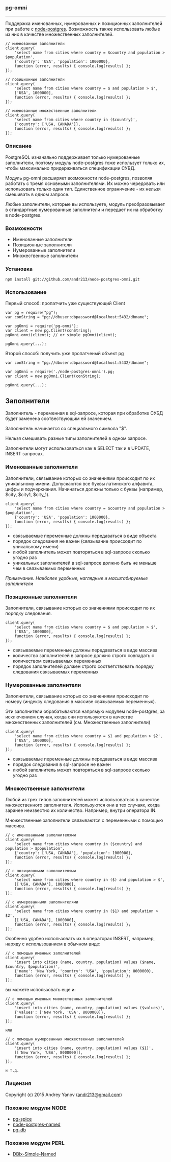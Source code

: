 ### pg-omni
---

Поддержка именованных, нумерованных и позиционных заполнителей при работе с [node-postgres](https://github.com/brianc/node-postgres). Возможность также использовать любые из них в качестве множественных заполнителей.

    // именованные заполнители
    client.query(
        'select name from cities where country = $country and population > $population',
        {'country': 'USA', 'population': 1000000},
        function (error, results) { console.log(results) };
    });
    
    // позиционные заполнители
    client.query(
        'select name from cities where country = $ and population > $',
        ['USA', 1000000],
        function (error, results) { console.log(results) };
    });
    
    // именованные множественные заполнители
    client.query(
        'select name from cities where country in ($country)',
        {'country': ['USA, CANADA']},
        function (error, results) { console.log(results) };
    });
    
### Описание

PostgreSQL изначально поддерживает только нумерованные заполнители, поэтому модуль node-postgres тоже использует только их, чтобы максимально придерживаться спецификации СУБД.

Модуль pg-omni расширяет возможности node-postgres, позволяя работать с тремя основными заполнителями. Их можно чередовать или использовать только один тип. Единственное ограничение - их нельзя смешивать в одном запросе.

Любые заполнители, которые вы используете, модуль преобразовывает в стандартные нумерованные заполнители и передает их на обработку в node-postgres.

### Возможности

* Именованные заполнители
* Позиционные заполнители
* Нумерованные заполнители
* Множественные заполнители

### Установка

    npm install git://github.com/andr213/node-postgres-omni.git

### Использование

Первый способ: пропатчить уже существующий Client

    var pg = require("pg");
    var conString = "pg://dbuser:dbpassword@localhost:5432/dbname";
    
    var pgOmni = require('pg-omni');
    var client = new pg.Client(conString);
    pgOmni.omni(client); // or simple pgOmni(client);
    
    pgOmni.query(...);

Второй способ: получить уже пропатченый объект pg

    var conString = "pg://dbuser:dbpassword@localhost:5432/dbname";

    var pgOmni = require('./node-postgres-omni').pg;
    var client = new pgOmni.Client(conString);
    
    pgOmni.query(...);

## Заполнители
Заполнитель - переменная в sql-запросе, которая при обработке СУБД будет заменена соотвествующим ей значением.

Заполнитель начинается со специального символа "$".

Нельзя смешивать разные типы заполнителей в одном запросе.

Заполнители могут использоваться как в SELECT так и в UPDATE, INSERT запросах.

### Именованные заполнители

Заполнители, связывание которых со значениями происходит по их уникальному имени. Допускаются все буквы латинского алфавита, цифры и подчеркиания. Начинаться должны только с буквы (например, $city, $city1, $city_1).

    
    client.query(
        'select name from cities where country = $country and population > $population',
        {'country': 'USA', 'population': 1000000},
        function (error, results) { console.log(results) };
    });
    
    
* связываемые переменные должны передаваться в виде объекта
* порядок следования не важен (связывание происходит по уникальному имени)
* любой заполнитель может повторяться в sql-запросе сколько угодно раз
* уникальных заполнителей в sql-запросе должно быть не меньше чем в связываемых переменных
    
*Примечание. Наиболее удобные, наглядные и масштабируемые заполнители*

### Позиционные заполнители

Заполнители, связывание которых со значениями происходит по их порядку следования.

    client.query(
        'select name from cities where country = $ and population > $',
        ['USA', 1000000],
        function (error, results) { console.log(results) };
    });
    
* связываемые переменные должны передаваться в виде массива
* количество заполнителей в запросе должно строго совпадать с количеством связываемых переменных
* порядок заполнителей должен строго соответствовать порядку следования связываемых переменных

### Нумерованные заполнители

Заполнители, связывание которых со значениями происходит по номеру (индексу следования в массиве связываемых переменных). 

Эти заполнители обрабатываются напрямую модулем node-postgres, за исключением случая, когда они используются в качестве множественных заполнителей (см. Множественные заполнители)

    client.query(
        'select name from cities where country = $1 and population > $2',
        ['USA', 1000000],
        function (error, results) { console.log(results) };
    });
    
* связываемые переменные должны передаваться в виде массива
* порядок следования в sql-запросе не важен
* любой заполнитель может повторяться в sql-запросе сколько угодно раз

### Множественные заполнители
Любой из трех типов заполнителей может использоваться в качестве множественного заполнителя. Используются они в тех случаях, когда заранее неизвестно их количество. Например, внутри оператора IN. 

Множественные заполнители связываются с переменными с помощью массива.

    // с именованными заполнителями
    client.query(
        'select name from cities where country in ($country) and population > $population',
        {'country': ['USA, CANADA'], 'population': 1000000},
        function (error, results) { console.log(results) };
    });
    
    // с позиционными заполнителями
    client.query(
        'select name from cities where country in ($) and population > $',
        [['USA, CANADA'], 1000000],
        function (error, results) { console.log(results) };
    });
    
    // с нумерованными заполнителями
    client.query(
        'select name from cities where country in ($1) and population > $2',
        [['USA, CANADA'], 1000000],
        function (error, results) { console.log(results) };
    });

Особенно удобно использовать их в операторах INSERT, например, наряду с использованием в обычном виде:

    // с помощью именных заполнителей
    client.query(
        'insert into cities (name, country, population) values ($name, $country, $population)',
        {'name': 'New York, 'country': 'USA', 'population': 8000000},
        function (error, results) { console.log(results) };
    });
    
вы можете использовать еще и:

    // с помощью именных множественных заполнителей
    client.query(
        'insert into cities (name, country, population) values ($values)',
        {'values': ['New York, 'USA', 8000000]},
        function (error, results) { console.log(results) };
    });
    
    или
    
    // с помощью нумерованных множественных заполнителей
    client.query(
        'insert into cities (name, country, population) values ($1)',
        [['New York, 'USA', 8000000]],
        function (error, results) { console.log(results) };
    });
    
    и т.д.
    
### Лицензия
Copyright (c) 2015 Andrey Yanov (andr213@gmail.com)

### Похожие модули NODE

* [pg-spice](https://github.com/sehrope/node-pg-spice)
* [node-postgres-named](https://github.com/bwestergard/node-postgres-named)
* [pg-db](https://github.com/sehrope/node-pg-db)

### Похожие модули PERL
* [DBIx-Simple-Named](https://github.com/andr213/DBIx-Simple-Named)
